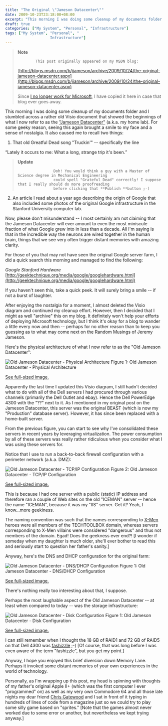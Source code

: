 ```yaml
---
title: "The Original \"Jameson Datacenter\""
date: 2009-10-23T23:18:00+08:00
excerpt: "This morning I was doing some cleanup of my documents folder and I stumbled across a rather old Visio document that showed the beginnings of what I now refer to as the \"Jameson Datacenter\" (a.k.a. my home lab). For some geeky reason, seeing this again..."
draft: true
categories: ["My System", "Personal", "Infrastructure"]
tags: ["My System", "Personal", "
                    Infrastructure"]
---
```


> **Note**
> 
>             This post originally appeared on my MSDN blog:  
>   
> 
> 
> [http://blogs.msdn.com/b/jjameson/archive/2009/10/24/the-original-jameson-datacenter.aspx](http://blogs.msdn.com/b/jjameson/archive/2009/10/24/the-original-jameson-datacenter.aspx)
> 
> 
> Since [I no longer work for Microsoft](/blog/jjameson/archive/2011/09/02/last-day-with-microsoft.aspx), I have copied it here in case that blog                 ever goes away.


This morning I was doing some cleanup of my documents folder and I stumbled across         a rather old Visio document that showed the beginnings of what I now refer to as         the ["Jameson
            Datacenter"](/blog/jjameson/archive/2009/09/14/the-jameson-datacenter.aspx) (a.k.a. my home lab). For some geeky reason, seeing this again         brought a smile to my face and a sense of nostalgia. It also caused me to recall         two things:

1. That old Greatful Dead song "Truckin'" -- specifically the line  
  
<q class="directQuote">Lately it occurs to me: What a long, strange trip it's been.</q>

> **Update**
> 
>                     Doh! You would think a guy with a Master of Science degree in Mechanical Engineering
>                     could spell "Grateful Dead" correctly! I suppose that I really should do more proofreading
>                     before clicking that **Publish **button ;-)
2. An article I read about a year ago describing the origin of Google that also included
            some photos of the original Google infrastructure in the Stanford University computer
            lab.


Now, please don't misunderstand -- I most certainly am not claiming that the Jameson         Datacenter will ever amount to even the most miniscule fraction of what Google grew         into in less than a decade. All I'm saying is that in the incredible way the neurons         are wired together in the human brain, things that we see very often trigger distant         memories with amazing clarity.

For those of you that may not have seen the original Google server farm, I did a         quick search this morning and managed to find the following:

<cite>Google Stanford Hardware</cite>
[http://geektechnique.org/media/google/googlehardware.html](http://geektechnique.org/media/google/googlehardware.html)


If you haven't seen this, take a quick peek. It will surely bring a smile -- if         not a burst of laughter.

After enjoying the nostalgia for a moment, I almost deleted the Visio diagram and         continued my cleanup effort. However, then I decided that I might as well "archive"         this on my blog. It definitely won't help your efforts of deploying Microsoft technology,         but I think it's okay for a blog to wander a little every now and then -- perhaps         for no other reason than to keep you guessing as to what may come next on the Random         Musings of Jeremy Jameson.

Here's the physical architecture of what I now refer to as the "Old Jameson Datacenter":

![Old Jameson Datacenter - Physical Architecture](https://www.technologytoolbox.com/blog/images/www_technologytoolbox_com/blog/jjameson/8/r_Old%20Jameson%20Datacenter%20-%20System%20Architecture.png)
            Figure 1: Old Jameson Datacenter - Physical Architecture

[See full-sized image.](/blog/images/www_technologytoolbox_com/blog/jjameson/8/o_Old%20Jameson%20Datacenter%20-%20System%20Architecture.png)


Apparently the last time I updated this Visio diagram, I still hadn't decided what         to do with all of the Dell servers I had procured through various channels (primarily         the Dell Outlet and ebay). Hence the Dell PowerEdge 4300 with the "??" next to it.         As I mentioned in my original post on the Jameson Datacenter, this server was the         original BEAST (which is now my "Production" database server). However, it has since         been replaced with a home-built server.

From the previous figure, you can start to see why I've consolidated these servers         in recent years by leveraging virtualization. The power consumption by all of these         servers was really rather ridiculous when you consider what I was using these servers         for.

Notice that I use to run a back-to-back firewall configuration with a perimeter         network (a.k.a. DMZ):

![Old Jameson Datacenter - TCP/IP Configuration](https://www.technologytoolbox.com/blog/images/www_technologytoolbox_com/blog/jjameson/8/r_Old%20Jameson%20Datacenter%20-%20TCP-IP%20Configuration.png)
            Figure 2: Old Jameson Datacenter - TCP/IP Configuration

[See full-sized image.](/blog/images/www_technologytoolbox_com/blog/jjameson/8/o_Old%20Jameson%20Datacenter%20-%20TCP-IP%20Configuration.png)


This is because I had one server with a public (static) IP address and therefore         ran a couple of Web sites on the old "ICEMAN" server -- hence the name "ICEMAN",         because it was my "IIS" server. Get it? Yeah, I know...more geekiness.

The naming convention was such that the names corresponding to [X-Men](http://en.wikipedia.org/wiki/X-Men) heroes were all members of the TECHTOOLBOX domain, whereas servers         corresponding to X-Men villains were considered "dangerous" and thus not members         of the domain. Egad! Does the geekness ever end?! [I wonder if someday when my daughter         is much older, she'll ever bother to read this and seriously start to question her         father's sanity.]

Anyway, here's the DNS and DHCP configuration for the original farm:

![Old Jameson Datacenter - DNS/DHCP Configuration](https://www.technologytoolbox.com/blog/images/www_technologytoolbox_com/blog/jjameson/8/r_Old%20Jameson%20Datacenter%20-%20DNS%20Configuration.png)
            Figure 1: Old Jameson Datacenter - DNS/DHCP Configuration

[See full-sized image.](/blog/images/www_technologytoolbox_com/blog/jjameson/8/o_Old%20Jameson%20Datacenter%20-%20DNS%20Configuration.png)


There's nothing really too interesting about that, I suppose.

Perhaps the most laughable aspect of the Old Jameson Datacenter -- at least when         compared to today -- was the storage infrastructure:

![Old Jameson Datacenter - Disk Configuration](https://www.technologytoolbox.com/blog/images/www_technologytoolbox_com/blog/jjameson/8/r_Old%20Jameson%20Datacenter%20-%20Disk%20Configuration.png)
            Figure 1: Old Jameson Datacenter - Disk Configuration

[See full-sized image.](/blog/images/www_technologytoolbox_com/blog/jjameson/8/o_Old%20Jameson%20Datacenter%20-%20Disk%20Configuration.png)


I can still remember when I thought the 18 GB of RAID1 and 72 GB of RAID5 on that         Dell 4300 was [fashizzle](http://www.urbandictionary.com/define.php?term=fashizzle)         ;-) [Of course, that was long before I was even aware of the term "fashizzle", but         you get my point.]

Anyway, I hope you enjoyed this brief diversion down Memory Lane. Perhaps it invoked         some distant memories of your own experiences in the world of technology.

Personally, as I'm wrapping up this post, my head is spinning with thoughts of my         father's original Apple II+ (which was the first computer I ever "programmed" on)         as well as my very own Commodore 64 and all those late nights my dear friend [Chris Gatewood](http://www.imediaconnection.com/profiles/iMedia_PC_Bio.aspx?ID=2928) and I sat in front of it typing in hundreds of lines of code         from a magazine just so we could try to play some silly game based on "sprites."         [Note that the games almost never worked due to some error or another, but nevertheless         we kept trying anyway.]

